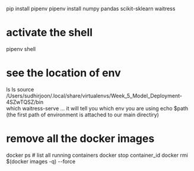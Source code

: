 pip install pipenv
pipenv install numpy pandas scikit-sklearn waitress 

# activate the shell 
pipenv shell 

# see the location of env 
ls
ls source /Users/sudhirjoon/.local/share/virtualenvs/Week_5_Model_Deployment-4SZwTQSZ/bin  
which waitress-serve ... it will tell you which env you are using
echo $path (the first path of environment is attached to our main directiry)

# remove all the docker images
docker ps # list all running containers 
docker stop container_id
docker rmi $(docker images -q) --force 